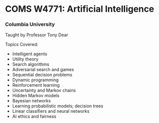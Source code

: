 # COMS W4771: Artificial Intelligence
### Columbia University
Taught by Professor Tony Dear

Topics Covered:
- Intelligent agents 
- Utility theory       
- Search algorithms        
- Adversarial search and games    
- Sequential decision problems     
- Dynamic programming 
- Reinforcement learning   
- Uncertainty and Markov chains   
- Hidden Markov models   
- Bayesian networks    
- Learning probabilistic models; decision trees   
- Linear classifiers and neural networks       
- AI ethics and fairness

